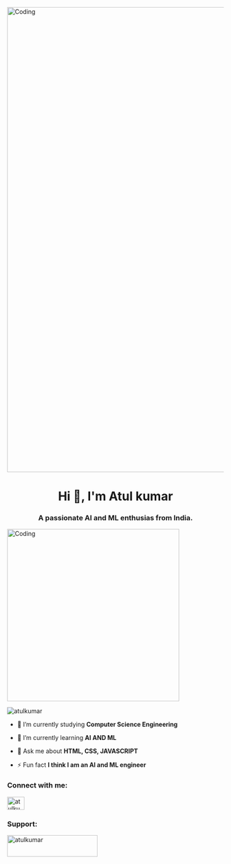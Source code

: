 <img aligh="center" alt="Coding" width="1080" src="https://previews.123rf.com/images/karpenkoilia/karpenkoilia1806/karpenkoilia180600011/102988806-vector-line-web-concept-for-programming-linear-web-banner-for-coding-.jpg" >

<h1 align="center">Hi 👋, I'm Atul kumar</h1>
<h3 align="center">A passionate AI and ML enthusias from India.</h3>

<img aligh="right" alt="Coding" width="400" src="https://camo.githubusercontent.com/cae12fddd9d6982901d82580bdf321d81fb299141098ca1c2d4891870827bf17/68747470733a2f2f6d69726f2e6d656469756d2e636f6d2f6d61782f313336302f302a37513379765349765f7430696f4a2d5a2e676966" >

<p align="left"> <img src="https://komarev.com/ghpvc/?username=atulkumar&label=Profile%20views&color=0e75b6&style=flat" alt="atulkumar" /> </p>

- 🔭 I’m currently studying **Computer Science Engineering**

- 🌱 I’m currently learning **AI AND ML**

- 💬 Ask me about **HTML, CSS, JAVASCRIPT**

- ⚡ Fun fact **I think I am an AI and ML engineer**

<h3 align="left">Connect with me:</h3>
<p align="left">
<a href="https://www.linkedin.com/in/atul-kumar-647a72200/" target="blank"><img align="center" src="https://raw.githubusercontent.com/rahuldkjain/github-profile-readme-generator/master/src/images/icons/Social/linked-in-alt.svg" alt="atulkumar" height="30" width="40" /></a>
</p>

<h3 align="left">Support:</h3>
<p><a href="https://www.buymeacoffee.com/alkp245X"> <img align="left" src="https://cdn.buymeacoffee.com/buttons/v2/default-yellow.png" height="50" width="210" alt="atulkumar" /></a></p><br><br><br>
